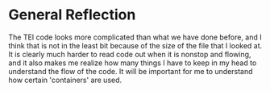 # General Reflection

The TEI code looks more complicated than what we have done before, and I think that is not in the least bit because of the size of the file that I looked at. It is clearly much harder to read code out when it is nonstop and flowing, and it also makes me realize how many things I have to keep in my head to understand the flow of the code. It will be important for me to understand how certain 'containers' are used. 